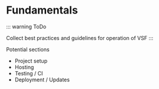 # Fundamentals

::: warning ToDo

Collect best practices and guidelines for operation of VSF
:::

Potential sections

- Project setup
- Hosting
- Testing / CI
- Deployment / Updates